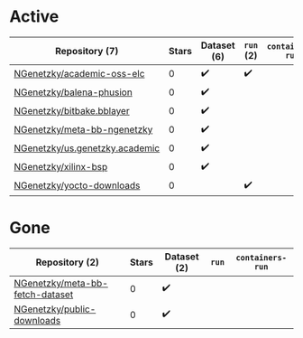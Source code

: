 # Active
| Repository (7) | Stars | Dataset (6) | `run` (2) | `containers-run` |
| --- | --- | --- | --- | --- |
| [NGenetzky/academic-oss-elc](https://github.com/NGenetzky/academic-oss-elc) | 0 | :heavy_check_mark: | :heavy_check_mark: |  |
| [NGenetzky/balena-phusion](https://github.com/NGenetzky/balena-phusion) | 0 | :heavy_check_mark: |  |  |
| [NGenetzky/bitbake.bblayer](https://github.com/NGenetzky/bitbake.bblayer) | 0 | :heavy_check_mark: |  |  |
| [NGenetzky/meta-bb-ngenetzky](https://github.com/NGenetzky/meta-bb-ngenetzky) | 0 | :heavy_check_mark: |  |  |
| [NGenetzky/us.genetzky.academic](https://github.com/NGenetzky/us.genetzky.academic) | 0 | :heavy_check_mark: |  |  |
| [NGenetzky/xilinx-bsp](https://github.com/NGenetzky/xilinx-bsp) | 0 | :heavy_check_mark: |  |  |
| [NGenetzky/yocto-downloads](https://github.com/NGenetzky/yocto-downloads) | 0 |  | :heavy_check_mark: |  |

# Gone
| Repository (2) | Stars | Dataset (2) | `run` | `containers-run` |
| --- | --- | --- | --- | --- |
| [NGenetzky/meta-bb-fetch-dataset](https://github.com/NGenetzky/meta-bb-fetch-dataset) | 0 | :heavy_check_mark: |  |  |
| [NGenetzky/public-downloads](https://github.com/NGenetzky/public-downloads) | 0 | :heavy_check_mark: |  |  |
